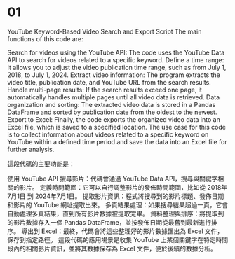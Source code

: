 # 01
YouTube Keyword-Based Video Search and Export Script
The main functions of this code are:

Search for videos using the YouTube API: The code uses the YouTube Data API to search for videos related to a specific keyword.
Define a time range: It allows you to adjust the video publication time range, such as from July 1, 2018, to July 1, 2024.
Extract video information: The program extracts the video title, publication date, and YouTube URL from the search results.
Handle multi-page results: If the search results exceed one page, it automatically handles multiple pages until all video data is retrieved.
Data organization and sorting: The extracted video data is stored in a Pandas DataFrame and sorted by publication date from the oldest to the newest.
Export to Excel: Finally, the code exports the organized video data into an Excel file, which is saved to a specified location.
The use case for this code is to collect information about videos related to a specific keyword on YouTube within a defined time period and save the data into an Excel file for further analysis.

這段代碼的主要功能是：

使用 YouTube API 搜尋影片：代碼會通過 YouTube Data API，搜尋與關鍵字相關的影片。
定義時間範圍：它可以自行調整影片的發佈時間範圍，比如從 2018年7月1日 到 2024年7月1日。
提取影片資訊：程式將搜尋到的影片標題、發佈日期和影片的 YouTube 網址提取出來。
多頁結果處理：如果搜尋結果超過一頁，它會自動處理多頁結果，直到所有影片數據被提取完畢。
資料整理與排序：將提取到的影片數據存入一個 Pandas DataFrame，並按發佈日期從最舊到最新進行排序。
導出到 Excel：最終，代碼會將這些整理好的影片數據匯出為 Excel 文件，保存到指定路徑。
這段代碼的應用場景是收集 YouTube 上某個關鍵字在特定時間段內的相關影片資訊，並將其數據保存為 Excel 文件，便於後續的數據分析。
